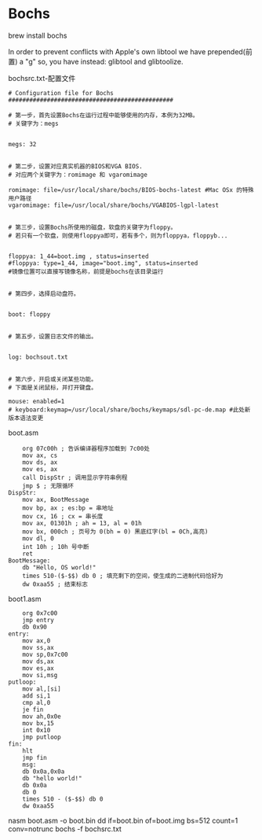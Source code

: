 #  Bochs

brew install bochs

In order to prevent conflicts with Apple's own libtool we have prepended(前置) a "g"
so, you have instead: glibtool and glibtoolize.


bochsrc.txt-配置文件
```
# Configuration file for Bochs
###############################################
 
# 第一步，首先设置Bochs在运行过程中能够使用的内存，本例为32MB。
# 关键字为：megs
 
 
megs: 32
 
 
# 第二步，设置对应真实机器的BIOS和VGA BIOS.
# 对应两个关键字为：romimage 和 vgaromimage
 
romimage: file=/usr/local/share/bochs/BIOS-bochs-latest #Mac OSx 的特殊用户路径
vgaromimage: file=/usr/local/share/bochs/VGABIOS-lgpl-latest
 
 
# 第三步，设置Bochs所使用的磁盘，软盘的关键字为floppy。
# 若只有一个软盘，则使用floppya即可，若有多个，则为floppya，floppyb...
 
 
floppya: 1_44=boot.img , status=inserted
#floppya: type=1_44, image="boot.img", status=inserted
#镜像位置可以直接写镜像名称，前提是bochs在该目录运行
 
 
# 第四步，选择启动盘符。
 
 
boot: floppy
 
 
# 第五步，设置日志文件的输出。
 
 
log: bochsout.txt
 
 
# 第六步，开启或关闭某些功能。
# 下面是关闭鼠标，并打开键盘。
 
mouse: enabled=1
# keyboard:keymap=/usr/local/share/bochs/keymaps/sdl-pc-de.map #此处新版本语法变更
```

boot.asm
```
    org 07c00h ; 告诉编译器程序加载到 7c00处 
    mov ax, cs 
    mov ds, ax 
    mov es, ax                     
    call DispStr ; 调用显示字符串例程 
    jmp $ ; 无限循环 
DispStr: 
    mov ax, BootMessage 
    mov bp, ax ; es:bp = 串地址 
    mov cx, 16 ; cx = 串长度 
    mov ax, 01301h ; ah = 13, al = 01h 
    mov bx, 000ch ; 页号为 0(bh = 0) 黑底红字(bl = 0Ch,高亮) 
    mov dl, 0 
    int 10h ; 10h 号中断 
    ret 
BootMessage: 
    db "Hello, OS world!" 
    times 510-($-$$) db 0 ; 填充剩下的空间，使生成的二进制代码恰好为 
    dw 0xaa55 ; 结束标志
```
boot1.asm
```
    org 0x7c00
    jmp entry
    db 0x90
entry:
    mov ax,0
    mov ss,ax
    mov sp,0x7c00
    mov ds,ax
    mov es,ax
    mov si,msg
putloop:
    mov al,[si]
    add si,1
    cmp al,0
    je fin
    mov ah,0x0e
    mov bx,15
    int 0x10
    jmp putloop
fin:
    hlt
    jmp fin
    msg:
    db 0x0a,0x0a
    db "hello world!"
    db 0x0a
    db 0
    times 510 - ($-$$) db 0
    dw 0xaa55
```

nasm boot.asm -o boot.bin
dd if=boot.bin of=boot.img bs=512 count=1 conv=notrunc
bochs -f bochsrc.txt
